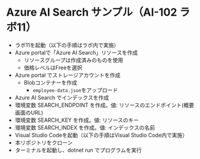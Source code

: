 # Azure AI Search サンプル（AI-102 ラボ11）

- ラボ11を起動（以下の手順はラボ内で実施）
- Azure portalで「Azure AI Search」リソースを作成
  - リソースグループは作成済みのものを使用
  - 価格レベルはFreeを選択
- Azure portal でストレージアカウントを作成
  - Blobコンテナーを作成
    - `employee-data.json`をアップロード
- Azure AI Search でインデックスを作成
- 環境変数 SEARCH_ENDPOINT を作成。値: リソースのエンドポイント(概要画面のURL)
- 環境変数 SEARCH_KEY を作成。値: リソースのキー
- 環境変数 SEARCH_INDEX を作成。値: インデックスの名前
- Visual Studio Codeを起動（以下の手順はVisual Studio Code内で実施）
- 本リポジトリをクローン
- ターミナルを起動し、dotnet run でプログラムを実行
